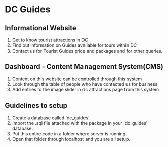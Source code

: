 # DC Guides 

Informational Website 
----
1) Get to know tourist attractions in DC 
2) Find out information on Guides available for tours within DC 
3) Contact us for Tourist Guides price and packages and for other queries.

Dashboard - Content Management System(CMS) 
----
1) Content on this website can be controlled through this system
2) Look through the table of people who have contacted us for business
3) Add entries to the image slider in dc attractions page from this system 


Guidelines to setup
----
1) Create a database called 'dc_guides'.
2) Import the .sql file attached with the package in your 'dc_guides' database.
3) Put this entire code in a folder where server is running.
4) Open that folder through localhost and you are all setup. 
